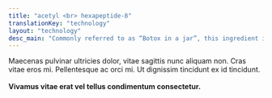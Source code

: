 ```yaml
---
title: "acetyl <br> hexapeptide-8"
translationKey: "technology"
layout: "technology"
desc_main: "Commonly referred to as “Botox in a jar”, this ingredient is a peptide compound that is used to reduce the appearance of wrinkles brought on by repeated facial expressions, such as smiling, frowning or furrowing the brow in deep concentration or frustration. It restores the skin's natural water barrier, and helps bind water to the skin, improving dry skin. It also helps to improve skin elasticity."
---
```


Maecenas pulvinar ultricies dolor, vitae sagittis nunc aliquam non. Cras vitae eros mi. Pellentesque ac orci mi. Ut dignissim tincidunt ex id tincidunt.
<br><br>
**Vivamus vitae erat vel tellus condimentum consectetur.**